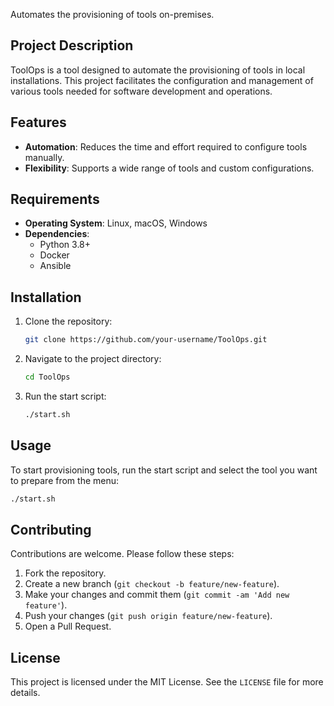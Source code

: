 Automates the provisioning of tools on-premises.

## Project Description

ToolOps is a tool designed to automate the provisioning of tools in local installations. This project facilitates the configuration and management of various tools needed for software development and operations.

## Features

- **Automation**: Reduces the time and effort required to configure tools manually.
- **Flexibility**: Supports a wide range of tools and custom configurations.

## Requirements

- **Operating System**: Linux, macOS, Windows
- **Dependencies**: 
    - Python 3.8+
    - Docker
    - Ansible

## Installation

1. Clone the repository:
    ```bash
    git clone https://github.com/your-username/ToolOps.git
    ```
2. Navigate to the project directory:
    ```bash
    cd ToolOps
    ```
3. Run the start script:
    ```bash
    ./start.sh
    ```

## Usage

To start provisioning tools, run the start script and select the tool you want to prepare from the menu:
```bash
./start.sh
```

## Contributing

Contributions are welcome. Please follow these steps:
1. Fork the repository.
2. Create a new branch (`git checkout -b feature/new-feature`).
3. Make your changes and commit them (`git commit -am 'Add new feature'`).
4. Push your changes (`git push origin feature/new-feature`).
5. Open a Pull Request.

## License

This project is licensed under the MIT License. See the `LICENSE` file for more details.

